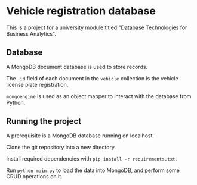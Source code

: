 # Vehicle registration database
This is a project for a university module titled "Database Technologies for Business Analytics".

## Database
A MongoDB document database is used to store records.

The `_id` field of each document in the `vehicle` collection is the vehicle license plate registration.

`mongoengine` is used as an object mapper to interact with the database from Python.

## Running the project
A prerequisite is a MongoDB database running on localhost.

Clone the git repository into a new directory. 

Install required dependencies with `pip install -r requirements.txt`.

Run `python main.py` to load the data into MongoDB, and perform some CRUD operations on it.
